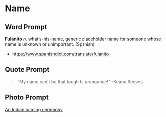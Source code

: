 # Name

## Word Prompt
**Fulanito** _n._ what’s-his-name, generic placeholder name for someone whose name is unknown or unimportant. (Spanish)

- https://www.spanishdict.com/translate/fulanito

## Quote Prompt

> “My name can't be that tough to pronounce!” -Keanu Reeves

## Photo Prompt

[An Indian naming ceremony](https://commons.wikimedia.org/wiki/File:Peerital.jpg)
